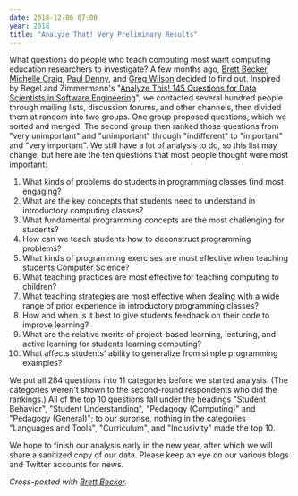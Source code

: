 ```yaml
---
date: 2018-12-06 07:00
year: 2018
title: "Analyze That! Very Preliminary Results"
---
```


What questions do people who teach computing most want computing education researchers to investigate?
A few months ago,
[Brett Becker](https://www.brettbecker.com/),
[Michelle Craig](https://michellecraig.github.io/),
[Paul Denny](https://www.cs.auckland.ac.nz/~paul/),
and [Greg Wilson](http://third-bit.com) decided to find out.
Inspired by Begel and Zimmermann's
"[Analyze This! 145 Questions for Data Scientists in Software Engineering](https://www.microsoft.com/en-us/research/publication/analyze-this-145-questions-for-data-scientists-in-software-engineering/)",
we contacted several hundred people through mailing lists, discussion forums, and other channels,
then divided them at random into two groups.
One group proposed questions,
which we sorted and merged.
The second group then ranked those questions
from "very unimportant" and "unimportant" through "indifferent" to "important" and "very important".
We still have a lot of analysis to do,
so this list may change,
but here are the ten questions that most people thought were most important:

1.  What kinds of problems do students in programming classes find most engaging?
1.  What are the key concepts that students need to understand in introductory computing classes?
1.  What fundamental programming concepts are the most challenging for students?
1.  How can we teach students how to deconstruct programming problems?
1.  What kinds of programming exercises are most effective when teaching students Computer Science?
1.  What teaching practices are most effective for teaching computing to children?
1.  What teaching strategies are most effective when dealing with a wide range of prior experience in introductory programming classes?
1.  How and when is it best to give students feedback on their code to improve learning?
1.  What are the relative merits of project-based learning, lecturing, and active learning for students learning computing?
1.  What affects students' ability to generalize from simple programming examples?

We put all 284 questions into 11 categories before we started analysis.
(The categories weren't shown to the second-round respondents who did the rankings.)
All of the top 10 questions fall under the headings "Student Behavior", "Student Understanding", "Pedagogy (Computing)" and "Pedagogy (General)";
to our surprise,
nothing in the categories "Languages and Tools", "Curriculum", and "Inclusivity" made the top 10.

We hope to finish our analysis early in the new year,
after which we will share a sanitized copy of our data.
Please keep an eye on our various blogs and Twitter accounts for news.

*Cross-posted with [Brett Becker](https://cszero.wordpress.com/2018/12/07/what-questions-do-people-who-teach-computing-most-want-computing-education-researchers-to-investigate/).*

